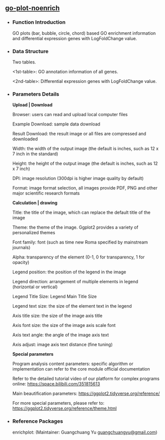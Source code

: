 ## [go-plot-noenrich](/advance/go-plot-noenrich)

- ### Function Introduction

    GO plots (bar, bubble, circle, chord) based GO enrichment information and differential expression genes with LogFoldChange value.
    
- ### Data Structure

    Two tables.
    
    \<1st-table\>: GO annotation information of all genes.
    
    \<2nd-table\>: Differential expression genes with LogFoldChange value.
    
    
- ### Parameters Details

    **Upload | Download**
    
    Browser: users can read and upload local computer files
    
    Example Download: sample data download
    
    Result Download: the result image or all files are compressed and downloaded
    
    Width: the width of the output image (the default is inches, such as 12 x 7 inch in the standard)
    
    Height: the height of the output image (the default is inches, such as 12 x 7 inch)
    
    DPI: image resolution (300dpi is higher image quality by default)
    
    Format: image format selection, all images provide PDF, PNG and other major scientific research formats
    
    
    **Calculation | drawing**
    
    Title: the title of the image, which can replace the default title of the image
    
    Theme: the theme of the image. Ggplot2 provides a variety of personalized themes
    
    Font family: font (such as time new Roma specified by mainstream journals)
    
    Alpha: transparency of the element (0-1, 0 for transparency, 1 for opacity)
    
    
    Legend position: the position of the legend in the image
    
    Legend direction: arrangement of multiple elements in legend (horizontal or vertical)
    
    Legend Title Size: Legend Main Title Size
    
    Legend text size: the size of the element text in the legend
    
    
    Axis title size: the size of the image axis title
    
    Axis font size: the size of the image axis scale font
    
    Axis text angle: the angle of the image axis text
    
    Axis adjust: image axis text distance (fine tuning)
    
    
    **Special parameters**
    
    Program analysis content parameters: specific algorithm or implementation can refer to the core module official documentation
    
    Refer to the detailed tutorial video of our platform for complex programs online: https://space.bilibili.com/351815613
    
    Main beautification parameters: https://ggplot2.tidyverse.org/reference/
    
    For more special parameters, please refer to: https://ggplot2.tidyverse.org/reference/theme.html
    

- ### Reference Packages

    enrichplot: (Maintainer: Guangchuang Yu <guangchuangyu@gmail.com>)

